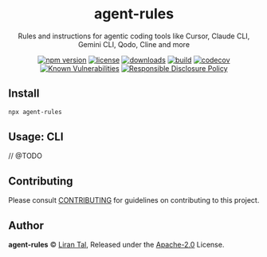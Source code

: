 <!-- markdownlint-disable -->

<p align="center"><h1 align="center">
  agent-rules
</h1>

<p align="center">
  Rules and instructions for agentic coding tools like Cursor, Claude CLI, Gemini CLI, Qodo, Cline and more
</p>

<p align="center">
  <a href="https://www.npmjs.org/package/agent-rules"><img src="https://badgen.net/npm/v/agent-rules" alt="npm version"/></a>
  <a href="https://www.npmjs.org/package/agent-rules"><img src="https://badgen.net/npm/license/agent-rules" alt="license"/></a>
  <a href="https://www.npmjs.org/package/agent-rules"><img src="https://badgen.net/npm/dt/agent-rules" alt="downloads"/></a>
  <a href="https://github.com/lirantal/agent-rules/actions?workflow=CI"><img src="https://github.com/lirantal/agent-rules/workflows/CI/badge.svg" alt="build"/></a>
  <a href="https://codecov.io/gh/lirantal/agent-rules"><img src="https://badgen.net/codecov/c/github/lirantal/agent-rules" alt="codecov"/></a>
  <a href="https://snyk.io/test/github/lirantal/agent-rules"><img src="https://snyk.io/test/github/lirantal/agent-rules/badge.svg" alt="Known Vulnerabilities"/></a>
  <a href="./SECURITY.md"><img src="https://img.shields.io/badge/Security-Responsible%20Disclosure-yellow.svg" alt="Responsible Disclosure Policy" /></a>
</p>

## Install

```bash
npx agent-rules
```
## Usage: CLI

// @TODO

## Contributing

Please consult [CONTRIBUTING](./.github/CONTRIBUTING.md) for guidelines on contributing to this project.

## Author

**agent-rules** © [Liran Tal](https://github.com/lirantal), Released under the [Apache-2.0](./LICENSE) License.
